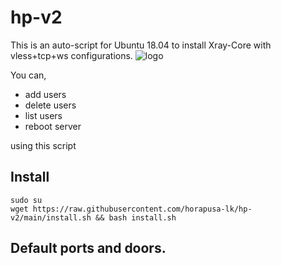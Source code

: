 # hp-v2
This is an auto-script for Ubuntu 18.04 to install Xray-Core with vless+tcp+ws configurations.
![logo](https://telegra.ph/file/1b7cc871ebd3d5399f998.png)

You can,
* add users
* delete users
* list users
* reboot server

using this script
## Install
```
sudo su 
wget https://raw.githubusercontent.com/horapusa-lk/hp-v2/main/install.sh && bash install.sh
```

## Default ports and doors.

